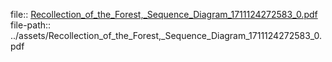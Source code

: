 file:: [Recollection_of_the_Forest,_Sequence_Diagram_1711124272583_0.pdf](../assets/Recollection_of_the_Forest,_Sequence_Diagram_1711124272583_0.pdf)
file-path:: ../assets/Recollection_of_the_Forest,_Sequence_Diagram_1711124272583_0.pdf

